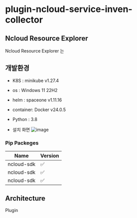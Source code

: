 # plugin-ncloud-service-inven-collector

## Ncloud Resource Explorer

Ncloud Resource Explorer 는

## 개발환경
* K8S : minikube v1.27.4
* os : Windows 11 22H2
* helm : spaceone v1.11.16
* container: Docker v24.0.5
* Python : 3.8

* 설치 화면
![image](https://github.com/chulgyujeon/plugin-ncloud-service-inven-collector/assets/101609006/304db630-b312-4179-9494-7af6ab06f7ef)

### Pip Packeges
| Name       | Version            |
|------------| ------------------ |
| ncloud-sdk | :white_check_mark: |
| ncloud-sdk | :white_check_mark: |
| ncloud-sdk | :white_check_mark: |

## Architecture

Plugin
